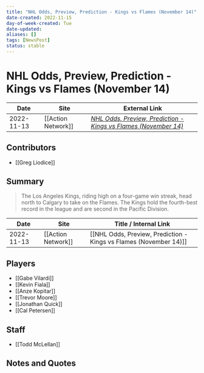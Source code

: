 ```yaml
---
title: "NHL Odds, Preview, Prediction - Kings vs Flames (November 14)"
date-created: 2022-11-15
day-of-week-created: Tue
date-updated: 
aliases: []
tags: [NewsPost]
status: stable
---
```


# NHL Odds, Preview, Prediction - Kings vs Flames (November 14)

| Date       | Site               | External Link                                                                                                                                                |
| ---------- | ------------------ | ------------------------------------------------------------------------------------------------------------------------------------------------------------ |
| 2022-11-13 | [[Action Network]] | [*NHL Odds, Preview, Prediction - Kings vs Flames (November 14)*](https://www.actionnetwork.com/nhl/nhl-odds-preview-prediction-kings-vs-flames-november-14) |

## Contributors
- [[Greg Liodice]]

## Summary
> The Los Angeles Kings, riding high on a four-game win streak, head north to Calgary to take on the Flames. The Kings hold the fourth-best record in the league and are second in the Pacific Division.

| Date       | Site               | Title / Internal Link                                             |
| ---------- | ------------------ | ----------------------------------------------------------------- |
| 2022-11-13 | [[Action Network]] | [[NHL Odds, Preview, Prediction - Kings vs Flames (November 14)]] |

## Players
- [[Gabe Vilardi]]
- [[Kevin Fiala]]
- [[Anze Kopitar]]
- [[Trevor Moore]]
- [[Jonathan Quick]]
- [[Cal Petersen]]

## Staff
- [[Todd McLellan]]

## Notes and Quotes
> 

